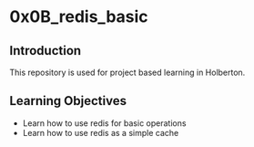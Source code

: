 # 0x0B_redis_basic

## Introduction
This repository is used for project based learning in Holberton.

## Learning Objectives
- Learn how to use redis for basic operations
- Learn how to use redis as a simple cache
